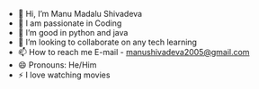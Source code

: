 - 👋 Hi, I’m Manu Madalu Shivadeva
- 👀 I am passionate in Coding
- 🌱 I’m good in python and java
- 💞️ I’m looking to collaborate on any tech learning
- 📫 How to reach me E-mail - manushivadeva2005@gmail.com
- 😄 Pronouns: He/Him
- ⚡ I love watching movies 

<!---
ManuMS125/ManuMS125 is a ✨ special ✨ repository because its `README.md` (this file) appears on your GitHub profile.
You can click the Preview link to take a look at your changes.
--->
